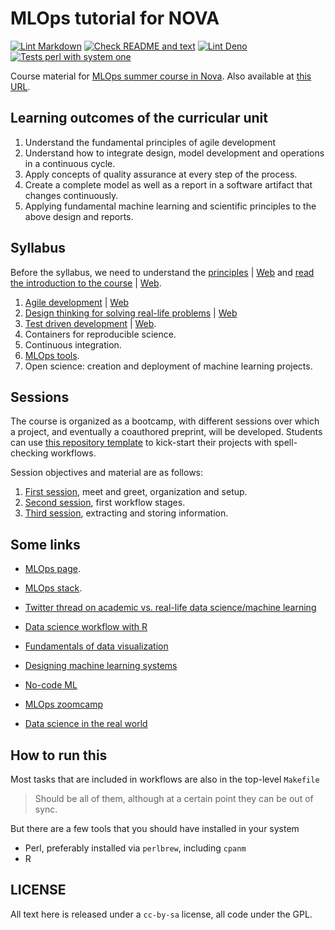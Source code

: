 # MLOps tutorial for NOVA

[![Lint
Markdown](https://github.com/JJ/nova-mlops/actions/workflows/lint-markdown.yml/badge.svg)](https://github.com/JJ/nova-mlops/actions/workflows/lint-markdown.yml)
[![Check README and text](https://github.com/JJ/nova-mlops/actions/workflows/check-readme.yml/badge.svg)](https://github.com/JJ/nova-mlops/actions/workflows/check-readme.yml)
[![Lint Deno](https://github.com/JJ/nova-mlops/actions/workflows/lint-deno.yml/badge.svg)](https://github.com/JJ/nova-mlops/actions/workflows/lint-deno.yml)
[![Tests perl with system one](https://github.com/JJ/nova-mlops/actions/workflows/perl.yml/badge.svg)](https://github.com/JJ/nova-mlops/actions/workflows/perl.yml)

Course material for [MLOps summer course in
Nova](https://www.novaims.unl.pt/en/education/programs/workshops-and-short-duration-courses/summer-course-mlops/#).
Also available at [this URL](https://jj.github.io/nova-mlops).

## Learning outcomes of the curricular unit

1. Understand the fundamental principles of agile development
2. Understand how to integrate design, model development and
   operations in a continuous cycle.
3. Apply concepts of quality assurance at every step of the process.
4. Create a complete model as well as a report in a software artifact
   that changes continuously.
5. Applying fundamental machine learning and scientific principles to
   the above design and reports.

## Syllabus

Before the syllabus, we need to understand the
[principles](text/00.A-Few-Principles.md) |
[Web](https://jj.github.io/nova-mlops/00.A-Few-Principles.html) and [read the
introduction to the course](text/00.Intro.md) |
[Web](https://jj.github.io/nova-mlops/00.Intro.html).

1. [Agile development](text/01.Agile.md) | [Web](https://jj.github.io/nova-mlops/01.Agile.html)
2. [Design thinking for solving real-life
   problems](text/02.Design-Thinking.md) | [Web](https://jj.github.io/nova-mlops/02.Design-Thinking.html)
3. [Test driven development](text/03.TDD.md) | [Web](https://jj.github.io/nova-mlops/03.TDD.html).
4. Containers for reproducible science.
5. Continuous integration.
6. [MLOps tools](text/06.MLOps-tools.md).
7. Open science: creation and deployment of machine learning projects.

## Sessions

The course is organized as a bootcamp, with different sessions over
which a project, and eventually a coauthored preprint, will be
developed. Students can use [this repository
template](https://github.com/JJ/nova-mlops-template) to kick-start their
projects with spell-checking workflows.

Session objectives and material are as follows:

1. [First session](sessions/01.md), meet and greet, organization and setup.
2. [Second session](sessions/02.md), first workflow stages.
3. [Third session](sessions/03.md), extracting and storing information.

## Some links

* [MLOps page](https://ml-ops.org).

* [MLOps stack](https://medium.com/pythoneers/mlops-tool-stack-requirement-in-machine-learning-pipeline-474b39f09dfc).

* [Twitter thread on academic vs. real-life data science/machine
  learning](https://twitter.com/svpino/status/1526532997901524998?s=21&t=BZ5He6QmvOV5h58LP7tYNg)

* [Data science workflow with R](https://www.business-science.io/learning-r/2018/11/04/data-science-r-cheatsheet.html?utm_content=bufferbda2d&utm_medium=social&utm_source=twitter.com&utm_campaign=buffer)

* [Fundamentals of data visualization](https://clauswilke.com/dataviz/)

* [Designing machine learning systems](https://www.oreilly.com/library/view/designing-machine-learning/9781098107956/)

* [No-code ML](https://t.co/ItxOFhwEy9)

* [MLOps zoomcamp](https://github.com/DataTalksClub/mlops-zoomcamp)

* [Data science in the real world](https://twitter.com/marktenenholtz/status/1540303742662090752)

## How to run this

Most tasks that are included in workflows are also in the top-level `Makefile`

> Should be all of them, although at a certain point they can be out of sync.

But there are a few tools that you should have installed in your system

* Perl, preferably installed via `perlbrew`, including `cpanm`
* R

## LICENSE

All text here is released under a `cc-by-sa` license, all code under the GPL.
